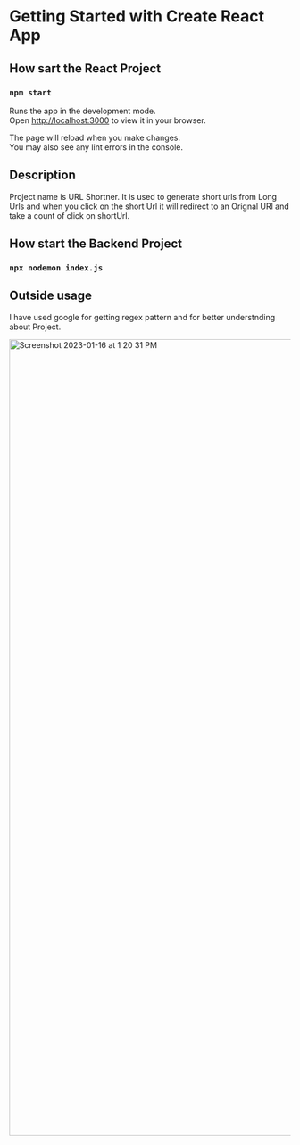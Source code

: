 # Getting Started with Create React App

## How sart the React Project

### `npm start`

Runs the app in the development mode.\
Open [http://localhost:3000](http://localhost:3000) to view it in your browser.

The page will reload when you make changes.\
You may also see any lint errors in the console.

## Description
Project name is URL Shortner. It is used to generate short urls from Long Urls and when you click on the short Url it will redirect to an Orignal URl and take a count of click on shortUrl.

## How start the Backend Project

### `npx nodemon index.js`

## Outside usage
I have used google for getting regex pattern and for better understnding about Project.

<img width="1428" alt="Screenshot 2023-01-16 at 1 20 31 PM" src="https://user-images.githubusercontent.com/68501847/212625920-351851df-c44e-43a0-be95-80209b7a1a30.png">

